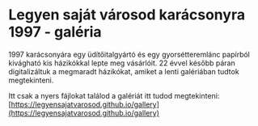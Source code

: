 # Legyen saját városod karácsonyra 1997 - galéria
1997 karácsonyára egy üdítőitalgyártó és egy gyorsétteremlánc papírból kivágható kis házikókkal lepte meg vásárlóit.
22 évvel később páran digitalizáltuk a megmaradt házikókat, amiket a lenti galériában tudtok megtekinteni. 


Itt csak a nyers fájlokat találod a galériát itt tudod megtekinteni:
[https://legyensajatvarosod.github.io/gallery](https://legyensajatvarosod.github.io/gallery)
